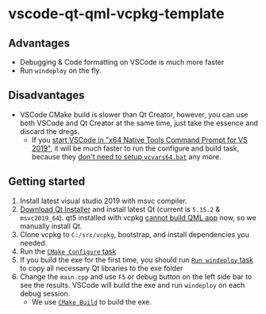 # vscode-qt-qml-vcpkg-template

## Advantages

- Debugging & Code formatting on VSCode is much more faster
- Run `windeploy` on the fly.

## Disadvantages

- VSCode CMake build is slower than Qt Creator, however, you can use both VSCode and Qt Creator at the same time, just take the essence and discard the dregs.
    - If you [start VSCode in "x64 Native Tools Command Prompt for VS 2019"](https://code.visualstudio.com/docs/cpp/config-msvc), it will be much faster to run the configure and build task, because they [don't need to setup `vcvars64.bat`](.scripts/build.bat) any more.

## Getting started

1. Install latest visual studio 2019 with msvc compiler.
2. [Download Qt Installer](https://www.qt.io/download-open-source) and install latest Qt (current is `5.15.2` & `msvc2019_64`). qt5 installed with vcpkg [cannot build QML app](https://github.com/microsoft/vcpkg/issues/16983) now, so we manually install Qt.
3. Clone vcpkg to `C:/src/vcpkg`, bootstrap, and install dependencies you needed.
4. Run the [`CMake Configure` task](.vscode/tasks.json)
5. If you build the exe for the first time, you should run [`Run windeploy` task](.vscode/tasks.json) to copy all necessary Qt libraries to the exe folder
6. Change the `main.cpp` and use `F5` or debug button on the left side bar to see the results. VSCode will build the exe and run `windeploy` on each debug session.
    - We use [`CMake Build`](.vscode/tasks.json) to build the exe.
